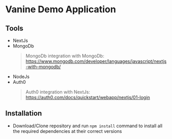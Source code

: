 # Vanine Demo Application

## Tools

- NextJs
- MongoDb
  > MongoDb integration with MongoDb: https://www.mongodb.com/developer/languages/javascript/nextjs-with-mongodb/
- NodeJs
- Auth0
  > Auth0 integration with NextJs: https://auth0.com/docs/quickstart/webapp/nextjs/01-login

## Installation

- Download/Clone repository and run `npm install` command to install all the required dependencies at their correct versions
